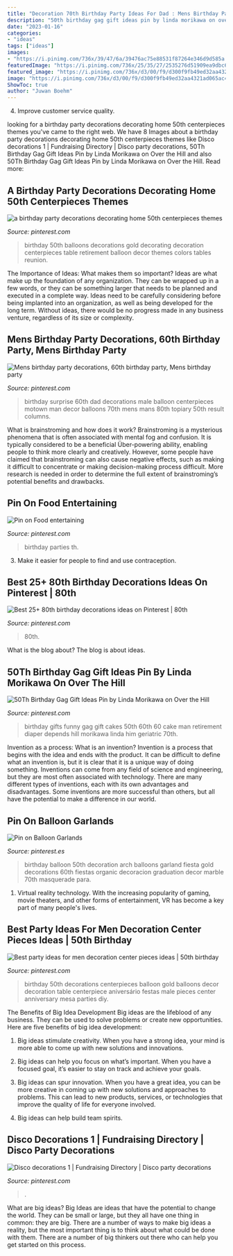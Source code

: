 ```yaml
---
title: "Decoration 70th Birthday Party Ideas For Dad : Mens Birthday Party Decorations, 60th Birthday Party, Mens Birthday Party"
description: "50th birthday gag gift ideas pin by linda morikawa on over the hill"
date: "2023-01-16"
categories:
- "ideas"
tags: ["ideas"]
images:
- "https://i.pinimg.com/736x/39/47/6a/39476ac75e88531f87264e346d9d585a.jpg"
featuredImage: "https://i.pinimg.com/736x/25/35/27/2535276d51909ea9dbc67f5d1c1d9de5.jpg"
featured_image: "https://i.pinimg.com/736x/d3/00/f9/d300f9fb49ed32aa4321ad065ac43cd3.jpg"
image: "https://i.pinimg.com/736x/d3/00/f9/d300f9fb49ed32aa4321ad065ac43cd3.jpg"
ShowToc: true
author: "Juwan Boehm"
---
```



4. Improve customer service quality.

	

		
looking for a birthday party decorations decorating home 50th centerpieces themes you've came to the right web. We have 8 Images about a birthday party decorations decorating home 50th centerpieces themes like Disco decorations 1 | Fundraising Directory | Disco party decorations, 50Th Birthday Gag Gift Ideas Pin by Linda Morikawa on Over the Hill and also 50Th Birthday Gag Gift Ideas Pin by Linda Morikawa on Over the Hill. Read more:
		
    
## A Birthday Party Decorations Decorating Home 50th Centerpieces Themes

<img loading=lazy src="https://i.pinimg.com/736x/25/35/27/2535276d51909ea9dbc67f5d1c1d9de5.jpg" onerror="this.onerror=null;this.src='https://tse2.mm.bing.net/th?id=OIP.Q0fkIj8W9wlbv6y_nrTBhwHaFl&amp;pid=15.1';" alt="a birthday party decorations decorating home 50th centerpieces themes">

_Source: pinterest.com_

>birthday 50th balloons decorations gold decorating decoration centerpieces table retirement balloon decor themes colors tables reunion. 

	

The Importance of Ideas: What makes them so important?
Ideas are what make up the foundation of any organization. They can be wrapped up in a few words, or they can be something larger that needs to be planned and executed in a complete way. Ideas need to be carefully considering before being implanted into an organization, as well as being developed for the long term. Without ideas, there would be no progress made in any business venture, regardless of its size or complexity.

    
## Mens Birthday Party Decorations, 60th Birthday Party, Mens Birthday Party

<img loading=lazy src="https://i.pinimg.com/736x/68/b3/25/68b32587e4b8ce6f7335c45bd1d2e945--male-birthday-surprise-birthday.jpg" onerror="this.onerror=null;this.src='https://tse2.mm.bing.net/th?id=OIP.ZOVTiayYQSy2hhvoxmDtnAHaJ3&amp;pid=15.1';" alt="Mens birthday party decorations, 60th birthday party, Mens birthday party">

_Source: pinterest.com_

>birthday surprise 60th dad decorations male balloon centerpieces motown man decor balloons 70th mens mans 80th topiary 50th result columns. 

	

What is brainstroming and how does it work?
Brainstroming is a mysterious phenomena that is often associated with mental fog and confusion. It is typically considered to be a beneficial Über-powering ability, enabling people to think more clearly and creatively. However, some people have claimed that brainstroming can also cause negative effects, such as making it difficult to concentrate or making decision-making process difficult. More research is needed in order to determine the full extent of brainstroming’s potential benefits and drawbacks.

    
## Pin On Food Entertaining

<img loading=lazy src="https://i.pinimg.com/736x/30/96/f9/3096f90dd89f140d72647bcdbdfe871a--men-birthday-parties-th-party.jpg" onerror="this.onerror=null;this.src='https://tse1.mm.bing.net/th?id=OIP.1QFP3PlBr28BS2FWRs5d8ADMEy&amp;pid=15.1';" alt="Pin on Food entertaining">

_Source: pinterest.com_

>birthday parties th. 

	

3. Make it easier for people to find and use contraception.

    
## Best 25+ 80th Birthday Decorations Ideas On Pinterest | 80th

<img loading=lazy src="https://i.pinimg.com/736x/ec/a9/87/eca9878b06fc3dff294ebb2bea549295.jpg" onerror="this.onerror=null;this.src='https://tse4.mm.bing.net/th?id=OIP.3THuj-lGc384wpeE48FRrQHaNL&amp;pid=15.1';" alt="Best 25+ 80th birthday decorations ideas on Pinterest | 80th">

_Source: pinterest.com_

>80th. 

	

What is the blog about?
The blog is about ideas.

    
## 50Th Birthday Gag Gift Ideas Pin By Linda Morikawa On Over The Hill

<img loading=lazy src="https://i.pinimg.com/736x/9b/63/9d/9b639d0f615a256ab158176fc02e3b97.jpg" onerror="this.onerror=null;this.src='https://tse4.mm.bing.net/th?id=OIP.9BgU4C462yB2Zzt6jJpFiwHaJ3&amp;pid=15.1';" alt="50Th Birthday Gag Gift Ideas Pin by Linda Morikawa on Over the Hill">

_Source: pinterest.com_

>birthday gifts funny gag gift cakes 50th 60th 60 cake man retirement diaper depends hill morikawa linda him geriatric 70th. 

	

Invention as a process: What is an invention?
Invention is a process that begins with the idea and ends with the product. It can be difficult to define what an invention is, but it is clear that it is a unique way of doing something. Inventions can come from any field of science and engineering, but they are most often associated with technology. There are many different types of inventions, each with its own advantages and disadvantages. Some inventions are more successful than others, but all have the potential to make a difference in our world.

    
## Pin On Balloon Garlands

<img loading=lazy src="https://i.pinimg.com/736x/d3/00/f9/d300f9fb49ed32aa4321ad065ac43cd3.jpg" onerror="this.onerror=null;this.src='https://tse3.mm.bing.net/th?id=OIP.zTTn53Yx_Q-qYR6boVDy_QAAAA&amp;pid=15.1';" alt="Pin on Balloon Garlands">

_Source: pinterest.es_

>birthday balloon 50th decoration arch balloons garland fiesta gold decorations 60th fiestas organic decoracion graduation decor marble 70th masquerade para. 

	

1. Virtual reality technology. With the increasing popularity of gaming, movie theaters, and other forms of entertainment, VR has become a key part of many people's lives.

    
## Best Party Ideas For Men Decoration Center Pieces Ideas | 50th Birthday

<img loading=lazy src="https://i.pinimg.com/736x/39/47/6a/39476ac75e88531f87264e346d9d585a.jpg" onerror="this.onerror=null;this.src='https://tse2.mm.bing.net/th?id=OIP.5aEM1vidc0sMAEOFRHQowwAAAA&amp;pid=15.1';" alt="Best party ideas for men decoration center pieces ideas | 50th birthday">

_Source: pinterest.com_

>birthday 50th decorations centerpieces balloon gold balloons decor decoration table centerpiece aniversário festas male pieces center anniversary mesa parties diy. 

	

The Benefits of Big Idea Development
Big ideas are the lifeblood of any business. They can be used to solve problems or create new opportunities. Here are five benefits of big idea development:
1. Big ideas stimulate creativity. When you have a strong idea, your mind is more able to come up with new solutions and innovations.

2. Big ideas can help you focus on what’s important. When you have a focused goal, it’s easier to stay on track and achieve your goals.

3. Big ideas can spur innovation. When you have a great idea, you can be more creative in coming up with new solutions and approaches to problems. This can lead to new products, services, or technologies that improve the quality of life for everyone involved.

4. Big ideas can help build team spirits.

    
## Disco Decorations 1 | Fundraising Directory | Disco Party Decorations

<img loading=lazy src="https://i.pinimg.com/736x/42/cf/e2/42cfe2615c8cfcbe5c3f9b023a778b96.jpg" onerror="this.onerror=null;this.src='https://tse3.mm.bing.net/th?id=OIP.Tos_yPWl6bb9yDFmd9gQ7gHaLH&amp;pid=15.1';" alt="Disco decorations 1 | Fundraising Directory | Disco party decorations">

_Source: pinterest.com_

>. 

	

What are big ideas?
Big Ideas are ideas that have the potential to change the world. They can be small or large, but they all have one thing in common: they are big. There are a number of ways to make big ideas a reality, but the most important thing is to think about what could be done with them. There are a number of big thinkers out there who can help you get started on this process.

